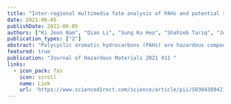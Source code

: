 ```yaml
---
title: "Inter-regional multimedia fate analysis of PAHs and potential risk assessment by integrating deep learning and climate change scenarios"
date: 2021-06-05
publishDate: 2021-06-05
authors: ["Ki Jeon Nam", "Qian Li", "Sung Ku Heo", "Shahzeb Tariq", "Jorge Loy-Benitez", "Tae Yong Woo", "Chang Kyoo Yoo"]
publication_types: ["2"]
abstract: "Polycyclic aromatic hydrocarbons (PAHs) are hazardous compounds associated with respiratory disease and lung cancer. Increasing fossil fuel consumption, which causes climate change, has accelerated the emissions of PAHs. However, potential risks by PAHs have not been predicted for Korea, and appropriate PAH regulations under climate change have yet to be developed. This study assesses the potential risks posed by PAHs using climate change scenarios based on deep learning, and a multimedia fugacity model was employed to describe the future fate of PAHs. The multimedia fugacity model describes the dynamics of sixteen PAHs by reflecting inter-regional meteorological transportation. A deep neural network predicts future environmental and economic conditions, and the potential risks posed by PAHs, in the year 2050, using a prediction model and climate change scenarios. The assessment …"
featured: true
publication: "Journal of Hazardous Materials 2021 411 "
links:
  - icon_pack: fas
    icon: scroll
    name: Link
    url: 'https://www.sciencedirect.com/science/article/pii/S0304389421001126'
---
```

